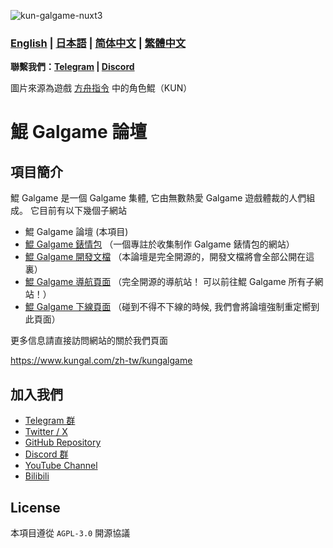 ![kun-galgame-nuxt3](https://www.kungal.com/kungalgame.webp)

### **[English](/Readme.md)** | **[日本語](./Readme_JA_JP.md)** | **[简体中文](./Readme_ZH_CN.md)** | **[繁體中文](./Readme_ZH_TW.md)**

**聯繫我們：[Telegram](https://t.me/kungalgame) | [Discord](https://discord.com/invite/5F4FS2cXhX)**

圖片來源為遊戲 [方舟指令](https://apps.qoo-app.com/en/app/9593) 中的角色鯤（KUN）

# 鯤 Galgame 論壇

項目簡介
----

鯤 Galgame 是一個 Galgame 集體, 它由無數熱愛 Galgame 遊戲體裁的人們組成。 它目前有以下幾個子網站

  

*   鯤 Galgame 論壇 (本項目)
*   [鯤 Galgame 錶情包](https://sticker.kungal.com) （一個專註於收集制作 Galgame 錶情包的網站）
*   [鯤 Galgame 開發文檔](https://soft.moe/kun-visualnovel-docs/kun-forum.html) （本論壇是完全開源的，開發文檔將會全部公開在這裏）
*   [鯤 Galgame 導航頁面](https://nav.kungal.org/) （完全開源的導航站！ 可以前往鯤 Galgame 所有子網站！）
*   [鯤 Galgame 下線頁面](https://down.kungal.com/) （碰到不得不下線的時候, 我們會將論壇強制重定嚮到此頁面）

  

更多信息請直接訪問網站的關於我們頁面

https://www.kungal.com/zh-tw/kungalgame

## 加入我們

* [Telegram 群](https://t.me/kungalgame)
* [Twitter / X](https://twitter.com/kungalgame)
* [GitHub Repository](https://github.com/KUN1007/kun-galgame-nuxt3)
* [Discord 群](https://discord.com/invite/5F4FS2cXhX)
* [YouTube Channel](https://youtube.com/@kungalgame)
* [Bilibili](https://space.bilibili.com/1748455574)

## License

本項目遵從 `AGPL-3.0` 開源協議